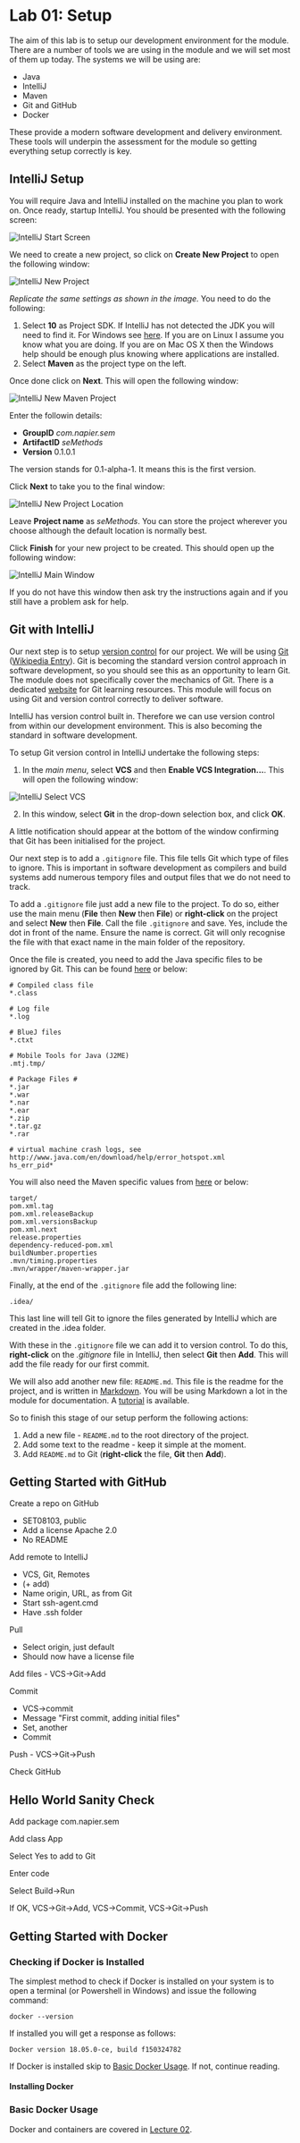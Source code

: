 # Lab 01: Setup

The aim of this lab is to setup our development environment for the module.  There are a number of tools we are using in the module and we will set most of them up today.  The systems we will be using are:

- Java
- IntelliJ
- Maven
- Git and GitHub
- Docker

These provide a modern software development and delivery environment.  These tools will underpin the assessment for the module so getting everything setup correctly is key.

## IntelliJ Setup

You will require Java and IntelliJ installed on the machine you plan to work on.  Once ready, startup IntelliJ.  You should be presented with the following screen:

![IntelliJ Start Screen](img/intellij-start.png)

We need to create a new project, so click on **Create New Project** to open the following window:

![IntelliJ New Project](img/intellij-new-project.png)

*Replicate the same settings as shown in the image.*  You need to do the following:

1. Select **10** as Project SDK.  If IntelliJ has not detected the JDK you will need to find it.  For Windows see [here](https://stackoverflow.com/questions/16765726/how-to-set-intellij-idea-project-sdk).  If you are on Linux I assume you know what you are doing.  If you are on Mac OS X then the Windows help should be enough plus knowing where applications are installed.
2. Select **Maven** as the project type on the left.

Once done click on **Next**.  This will open the following window:

![IntelliJ New Maven Project](img/intellij-new-maven.png)

Enter the followin details:

- **GroupID** *com.napier.sem*
- **ArtifactID** *seMethods*
- **Version** 0.1.0.1

The version stands for 0.1-alpha-1.  It means this is the first version.

Click **Next** to take you to the final window:

![IntelliJ New Project Location](img/intellij-project-location.png)

Leave **Project name** as *seMethods*.  You can store the project wherever you choose although the default location is normally best.

Click **Finish** for your new project to be created.  This should open up the following window:

![IntelliJ Main Window](img/intellij-main-window.png)

If you do not have this window then ask try the instructions again and if you still have a problem ask for help.

## Git with IntelliJ

Our next step is to setup [version control](https://en.wikipedia.org/wiki/Version_control) for our project.  We will be using [Git](https://git-scm.com/) ([Wikipedia Entry](https://en.wikipedia.org/wiki/Git)).  Git is becoming the standard version control approach in software development, so you should see this as an opportunity to learn Git.  The module does not specifically cover the mechanics of Git.  There is a dedicated [website](https://try.github.io/) for Git learning resources.  This module will focus on using Git and version control correctly to deliver software.

IntelliJ has version control built in.  Therefore we can use version control from within our development environment.  This is also becoming the standard in software development.

To setup Git version control in IntelliJ undertake the following steps:

1. In the *main menu*, select **VCS** and then **Enable VCS Integration...**.  This will open the following window:

![IntelliJ Select VCS](img/intellij-vcs-select.png)

2. In this window, select **Git** in the drop-down selection box, and click **OK**.

A little notification should appear at the bottom of the window confirming that Git has been initialised for the project.

Our next step is to add a `.gitignore` file.  This file tells Git which type of files to ignore.  This is important in software development as compilers and build systems add numerous tempory files and output files that we do not need to track.

To add a `.gitignore` file just add a new file to the project.  To do so, either use the main menu (**File** then **New** then **File**) or **right-click** on the project and select **New** then **File**.  Call the file `.gitignore` and save.  Yes, include the dot in front of the name.  Ensure the name is correct.  Git will only recognise the file with that exact name in the main folder of the repository.

Once the file is created, you need to add the Java specific files to be ignored by Git.  This can be found [here](https://github.com/github/gitignore/blob/master/Java.gitignore) or below:

```shell
# Compiled class file
*.class

# Log file
*.log

# BlueJ files
*.ctxt

# Mobile Tools for Java (J2ME)
.mtj.tmp/

# Package Files #
*.jar
*.war
*.nar
*.ear
*.zip
*.tar.gz
*.rar

# virtual machine crash logs, see http://www.java.com/en/download/help/error_hotspot.xml
hs_err_pid*
```

You will also need the Maven specific values from [here](https://github.com/github/gitignore/blob/master/Maven.gitignore) or below:

```shell
target/
pom.xml.tag
pom.xml.releaseBackup
pom.xml.versionsBackup
pom.xml.next
release.properties
dependency-reduced-pom.xml
buildNumber.properties
.mvn/timing.properties
.mvn/wrapper/maven-wrapper.jar
```

Finally, at the end of the `.gitignore` file add the following line:

```shell
.idea/
```

This last line will tell Git to ignore the files generated by IntelliJ which are created in the .idea folder.

With these in the `.gitignore` file we can add it to version control.  To do this, **right-click** on the *.gitignore* file in IntelliJ, then select **Git** then **Add**.  This will add the file ready for our first commit.

We will also add another new file: `README.md`.  This file is the readme for the project, and is written in [Markdown](https://en.wikipedia.org/wiki/Markdown).  You will be using Markdown a lot in the module for documentation.  A [tutorial](https://www.markdowntutorial.com/) is available.

So to finish this stage of our setup perform the following actions:

1. Add a new file - `README.md` to the root directory of the project.
2. Add some text to the readme - keep it simple at the moment.
3. Add `README.md` to Git (**right-click** the file, **Git** then **Add**).

## Getting Started with GitHub

Create a repo on GitHub

- SET08103, public
- Add a license Apache 2.0
- No README

Add remote to IntelliJ

- VCS, Git, Remotes
- (+ add)
- Name origin, URL, as from Git
- Start ssh-agent.cmd
- Have .ssh folder

Pull

- Select origin, just default
- Should now have a license file

Add files - VCS->Git->Add

Commit

- VCS->commit
- Message "First commit, adding initial files"
- Set, another
- Commit

Push - VCS->Git->Push

Check GitHub

## Hello World Sanity Check

Add package com.napier.sem

Add class App

Select Yes to add to Git

Enter code

Select Build->Run

If OK, VCS->Git->Add, VCS->Commit, VCS->Git->Push

## Getting Started with Docker

### Checking if Docker is Installed

The simplest method to check if Docker is installed on your system is to open a terminal (or Powershell in Windows) and issue the following command:

```shell
docker --version
```

If installed you will get a response as follows:

```shell
Docker version 18.05.0-ce, build f150324782
```

If Docker is installed skip to [Basic Docker Usage](#basic-docker-usage).  If not, continue reading.

#### Installing Docker

### Basic Docker Usage

Docker and containers are covered in [Lecture 02](../../lectures/lecture02/).